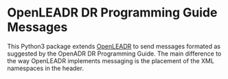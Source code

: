 # OpenLEADR DR Programming Guide Messages

This Python3 package extends [OpenLEADR](https://github.com/openleadr/openleadr-python) to send messages formated as suggested by the OpenADR DR Programming Guide.
The main difference to the way OpenLEADR implements messaging is the placement of the XML namespaces in the header.
